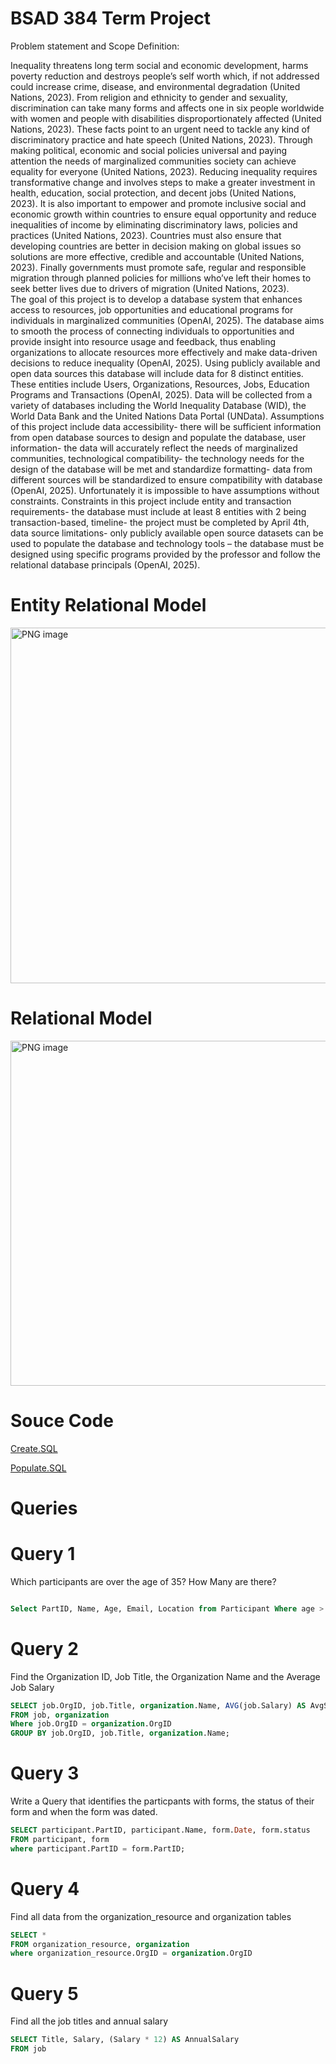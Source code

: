 # BSAD 384 Term Project
Problem statement and Scope Definition:

Inequality threatens long term social and economic development, harms poverty reduction and destroys people’s self worth which, if not addressed could increase crime, disease, and environmental degradation (United Nations, 2023). From religion and ethnicity to gender and sexuality, discrimination can take many forms and affects one in six people worldwide with women and people with disabilities disproportionately affected (United Nations, 2023). These facts point to an urgent need to tackle any kind of discriminatory practice and hate speech (United Nations, 2023). Through making political, economic and social policies universal and paying attention the needs of marginalized communities society can achieve equality for everyone (United Nations, 2023). Reducing inequality requires transformative change and involves steps to make a greater investment in health, education, social protection, and decent jobs (United Nations, 2023). It is also important to empower and promote inclusive social and economic growth within countries to ensure equal opportunity and reduce inequalities of income by eliminating discriminatory laws, policies and practices (United Nations, 2023). Countries must also ensure that developing countries are better in decision making on global issues so solutions are more effective, credible and accountable (United Nations, 2023). Finally governments must promote safe, regular and responsible migration through planned policies for millions who’ve left their homes to seek better lives due to drivers of migration (United Nations, 2023).  
The goal of this project is to develop a database system that enhances access to resources, job opportunities and educational programs for individuals in marginalized communities (OpenAI, 2025). The database aims to smooth the process of connecting individuals to opportunities and provide insight into resource usage and feedback, thus enabling organizations to allocate resources more effectively and make data-driven decisions to reduce inequality (OpenAI, 2025). Using publicly available and open data sources this database will include data for 8 distinct entities. These entities include Users, Organizations, Resources, Jobs, Education Programs and Transactions (OpenAI, 2025). Data will be collected from a variety of databases including the World Inequality Database (WID), the World Data Bank and the United Nations Data Portal (UNData). Assumptions of this project include data accessibility- there will be sufficient information from open database sources  to design and populate the database, user information- the data will accurately reflect the needs of marginalized communities, technological compatibility- the technology needs for the design of the database will be met and standardize formatting- data from different sources will be standardized to ensure compatibility with database (OpenAI, 2025). Unfortunately it is impossible to have assumptions without constraints. Constraints in this project include entity and transaction requirements- the database must include at least 8 entities with 2 being transaction-based, timeline- the project must be completed by April 4th, data source limitations- only publicly available open source datasets can be used to populate the database and technology tools – the database must be designed using specific programs provided by the professor and follow the relational database principals (OpenAI, 2025).

# Entity Relational Model

<img width="569" alt="PNG image" src="https://github.com/user-attachments/assets/52f5491b-e042-45fb-8e3e-a321a68f0991" />

# Relational Model

<img width="552" alt="PNG image" src="https://github.com/user-attachments/assets/50b64494-5732-43e1-8e09-eebcd98154d8" />

# Souce Code

[Create.SQL](https://github.com/sambenoit238/BSAD384Milestone4/blob/1bd5d94eae100e4f8e1ea7e3a0a3a85e2365002b/create.sql)

[Populate.SQL](https://github.com/sambenoit238/BSAD384Milestone4/blob/ca22c8ffb421416032feac6c31301f42817ef8d6/populate.sql)

# Queries

# Query 1

Which participants are over the age of 35? How Many are there?

```sql

Select PartID, Name, Age, Email, Location from Participant Where age > 35

```

# Query 2

Find the Organization ID, Job Title, the Organization Name and the Average Job Salary

```sql
SELECT job.OrgID, job.Title, organization.Name, AVG(job.Salary) AS AvgSalary
FROM job, organization 
Where job.OrgID = organization.OrgID
GROUP BY job.OrgID, job.Title, organization.Name;
```

# Query 3

Write a Query that identifies the particpants with forms, the status of their form and when the form was dated.

```sql
SELECT participant.PartID, participant.Name, form.Date, form.status
FROM participant, form
where participant.PartID = form.PartID;
```

# Query 4

Find all data from the organization_resource and organization tables

```sql
SELECT * 
FROM organization_resource, organization
where organization_resource.OrgID = organization.OrgID
```

# Query 5

Find all the job titles and annual salary

```sql
SELECT Title, Salary, (Salary * 12) AS AnnualSalary
FROM job
```
